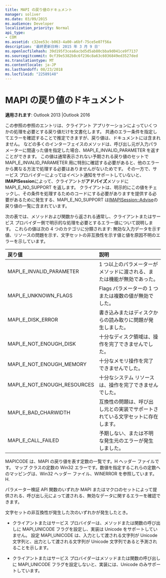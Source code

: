 ```yaml
---
title: MAPI の戻り値のドキュメント
manager: soliver
ms.date: 03/09/2015
ms.audience: Developer
localization_priority: Normal
api_type:
- COM
ms.assetid: c32ee53c-b063-4a00-a6bf-75ce5e07f56a
description: '最終更新日時: 2015 年 3 月 9 日'
ms.openlocfilehash: 39d195f3cea6acbd5d5ab80cbba9d041ce9f7137
ms.sourcegitcommit: 0cf39e5382b8c6f236c8a63c6036849ed3527ded
ms.translationtype: MT
ms.contentlocale: ja-JP
ms.lasthandoff: 08/23/2018
ms.locfileid: "22589148"
---
```

# <a name="mapi-return-value-documentation"></a>MAPI の戻り値のドキュメント

  
  
**適用されます**: Outlook 2013 |Outlook 2016 
  
この参照の参照のエントリは、クライアント アプリケーションによっていくつかの処理を必要とする戻り値だけを文書化します。 共通のエラー条件を指定してエラーを確認することで推定できますが、戻り値は、ドキュメントには含まれません。 などの多くのインターフェイスのメソッドは、呼び出し元が入力パラメーターに間違った値を指定した場合、MAPI_E_INVALID_PARAMETER を返すことができます。 この値は通常表示されない予期される戻り値のセットで MAPI_E_INVALID_PARAMETER 用に特別に確認する必要があると、他のエラーから異なる方法で処理する必要はありませんがないためです。 その一方で、サービス プロバイダーによってはイベント通知をサポートしていないと、 **IMAPISession**によって、クライアントが**アドバイズ**メソッドに MAPI_E_NO_SUPPORT を返します。 クライアントは、明示的にこの値をチェックし、その条件を処理するためのコードにする必要がありますを提供する必要があるために発生する、MAPI_E_NO_SUPPORT は[IMAPISession::Advise](imapisession-advise.md)の戻り値の一覧に含まれています。
  
次の表では、メソッドおよび関数から返される通常し、クライアントまたはサービス プロバイダー側で明示的な処理を必要とするエラー値について説明します。 これらの値は次の 4 つのカテゴリに分類されます: 無効な入力データを示す値、リソースの問題を示す、文字セットの非互換性を示す値と値を原因不明のエラーを示しています。
  
|**戻り値**|**説明**|
|:-----|:-----|
|MAPI_E_INVALID_PARAMETER  <br/> |1 つ以上のパラメーターがメソッドに渡される、または機能が無効であった。  <br/> |
|MAPI_E_UNKNOWN_FLAGS  <br/> |Flags パラメーターの 1 つまたは複数の値が無効でした。  <br/> |
|MAPI_E_DISK_ERROR  <br/> |書き込みまたはディスクからの読み取りに問題が発生しました。  <br/> |
|MAPI_E_NOT_ENOUGH_DISK  <br/> |十分なディスク領域は、操作を完了できませんでした。  <br/> |
|MAPI_E_NOT_ENOUGH_MEMORY  <br/> |十分なメモリ操作を完了できませんでした。  <br/> |
|MAPI_E_NOT_ENOUGH_RESOURCES  <br/> |十分なシステム リソースは、操作を完了できませんでした。  <br/> |
|MAPI_E_BAD_CHARWIDTH  <br/> |互換性の問題は、呼び出し元との実装でサポートされている文字セットに存在します。  <br/> |
|MAPI_E_CALL_FAILED  <br/> |予期しない、または不明な発生元のエラーが発生しました。  <br/> |
   
MAPICODE は、MAPI の戻り値を表す定数の一覧です。H ヘッダー ファイルです。 マップ クラスの定数の Win32 エラーです。数値を指定するこれらの定数へのマッピングは、Win32 ヘッダー ファイル、WINERROR を参照しています。H.
  
パラメーター検証 API 関数のいずれか MAPI またはマクロのセットによって提供される、呼び出し元によって渡される、無効なデータに関するエラーを確認できます。 
  
文字セットの非互換性が発生した次のいずれかが発生したとき。
  
- クライアントまたはサービス プロバイダーは、メソッドまたは関数の呼び出しに MAPI_UNICODE フラグを設定し、実装は Unicode をサポートしていません。 設定 MAPI_UNICODE は、入力として渡される文字列が Unicode 文字列と、出力として渡される文字列が Unicode 文字列であると予測されることを示します。
    
- クライアントまたはサービス プロバイダーはメソッドまたは関数の呼び出しに MAPI_UNICODE フラグを設定しないと、実装には、Unicode のみサポートしています。
    

